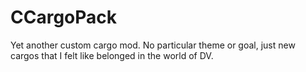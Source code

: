 # CCargoPack
Yet another custom cargo mod. No particular theme or goal, just new cargos that I felt like belonged in the world of DV.
